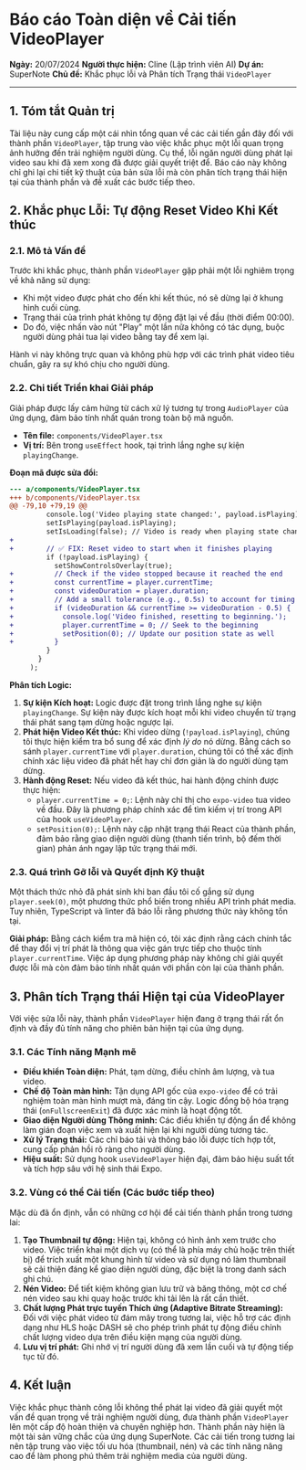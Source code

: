 # Báo cáo Toàn diện về Cải tiến VideoPlayer

**Ngày:** 20/07/2024
**Người thực hiện:** Cline (Lập trình viên AI)
**Dự án:** SuperNote
**Chủ đề:** Khắc phục lỗi và Phân tích Trạng thái `VideoPlayer`

---

## 1. Tóm tắt Quản trị

Tài liệu này cung cấp một cái nhìn tổng quan về các cải tiến gần đây đối với thành phần `VideoPlayer`, tập trung vào việc khắc phục một lỗi quan trọng ảnh hưởng đến trải nghiệm người dùng. Cụ thể, lỗi ngăn người dùng phát lại video sau khi đã xem xong đã được giải quyết triệt để. Báo cáo này không chỉ ghi lại chi tiết kỹ thuật của bản sửa lỗi mà còn phân tích trạng thái hiện tại của thành phần và đề xuất các bước tiếp theo.

## 2. Khắc phục Lỗi: Tự động Reset Video Khi Kết thúc

### 2.1. Mô tả Vấn đề

Trước khi khắc phục, thành phần `VideoPlayer` gặp phải một lỗi nghiêm trọng về khả năng sử dụng:

- Khi một video được phát cho đến khi kết thúc, nó sẽ dừng lại ở khung hình cuối cùng.
- Trạng thái của trình phát không tự động đặt lại về đầu (thời điểm 00:00).
- Do đó, việc nhấn vào nút "Play" một lần nữa không có tác dụng, buộc người dùng phải tua lại video bằng tay để xem lại.

Hành vi này không trực quan và không phù hợp với các trình phát video tiêu chuẩn, gây ra sự khó chịu cho người dùng.

### 2.2. Chi tiết Triển khai Giải pháp

Giải pháp được lấy cảm hứng từ cách xử lý tương tự trong `AudioPlayer` của ứng dụng, đảm bảo tính nhất quán trong toàn bộ mã nguồn.

- **Tên file:** `components/VideoPlayer.tsx`
- **Vị trí:** Bên trong `useEffect` hook, tại trình lắng nghe sự kiện `playingChange`.

**Đoạn mã được sửa đổi:**

```diff
--- a/components/VideoPlayer.tsx
+++ b/components/VideoPlayer.tsx
@@ -79,10 +79,19 @@
         console.log('Video playing state changed:', payload.isPlaying);
         setIsPlaying(payload.isPlaying);
         setIsLoading(false); // Video is ready when playing state changes
+
+        // ✅ FIX: Reset video to start when it finishes playing
         if (!payload.isPlaying) {
           setShowControlsOverlay(true);
+          // Check if the video stopped because it reached the end
+          const currentTime = player.currentTime;
+          const videoDuration = player.duration;
+          // Add a small tolerance (e.g., 0.5s) to account for timing inaccuracies
+          if (videoDuration && currentTime >= videoDuration - 0.5) {
+            console.log('Video finished, resetting to beginning.');
+            player.currentTime = 0; // Seek to the beginning
+            setPosition(0); // Update our position state as well
+          }
         }
       }
     );
```

**Phân tích Logic:**

1.  **Sự kiện Kích hoạt:** Logic được đặt trong trình lắng nghe sự kiện `playingChange`. Sự kiện này được kích hoạt mỗi khi video chuyển từ trạng thái phát sang tạm dừng hoặc ngược lại.
2.  **Phát hiện Video Kết thúc:** Khi video dừng (`!payload.isPlaying`), chúng tôi thực hiện kiểm tra bổ sung để xác định *lý do* nó dừng. Bằng cách so sánh `player.currentTime` với `player.duration`, chúng tôi có thể xác định chính xác liệu video đã phát hết hay chỉ đơn giản là do người dùng tạm dừng.
3.  **Hành động Reset:** Nếu video đã kết thúc, hai hành động chính được thực hiện:
    *   `player.currentTime = 0;`: Lệnh này chỉ thị cho `expo-video` tua video về đầu. Đây là phương pháp chính xác để tìm kiếm vị trí trong API của hook `useVideoPlayer`.
    *   `setPosition(0);`: Lệnh này cập nhật trạng thái React của thành phần, đảm bảo rằng giao diện người dùng (thanh tiến trình, bộ đếm thời gian) phản ánh ngay lập tức trạng thái mới.

### 2.3. Quá trình Gỡ lỗi và Quyết định Kỹ thuật

Một thách thức nhỏ đã phát sinh khi ban đầu tôi cố gắng sử dụng `player.seek(0)`, một phương thức phổ biến trong nhiều API trình phát media. Tuy nhiên, TypeScript và linter đã báo lỗi rằng phương thức này không tồn tại.

**Giải pháp:** Bằng cách kiểm tra mã hiện có, tôi xác định rằng cách chính tắc để thay đổi vị trí phát là thông qua việc gán trực tiếp cho thuộc tính `player.currentTime`. Việc áp dụng phương pháp này không chỉ giải quyết được lỗi mà còn đảm bảo tính nhất quán với phần còn lại của thành phần.

## 3. Phân tích Trạng thái Hiện tại của VideoPlayer

Với việc sửa lỗi này, thành phần `VideoPlayer` hiện đang ở trạng thái rất ổn định và đầy đủ tính năng cho phiên bản hiện tại của ứng dụng.

### 3.1. Các Tính năng Mạnh mẽ

- **Điều khiển Toàn diện:** Phát, tạm dừng, điều chỉnh âm lượng, và tua video.
- **Chế độ Toàn màn hình:** Tận dụng API gốc của `expo-video` để có trải nghiệm toàn màn hình mượt mà, đáng tin cậy. Logic đồng bộ hóa trạng thái (`onFullscreenExit`) đã được xác minh là hoạt động tốt.
- **Giao diện Người dùng Thông minh:** Các điều khiển tự động ẩn để không làm gián đoạn việc xem và xuất hiện lại khi người dùng tương tác.
- **Xử lý Trạng thái:** Các chỉ báo tải và thông báo lỗi được tích hợp tốt, cung cấp phản hồi rõ ràng cho người dùng.
- **Hiệu suất:** Sử dụng hook `useVideoPlayer` hiện đại, đảm bảo hiệu suất tốt và tích hợp sâu với hệ sinh thái Expo.

### 3.2. Vùng có thể Cải tiến (Các bước tiếp theo)

Mặc dù đã ổn định, vẫn có những cơ hội để cải tiến thành phần trong tương lai:

1.  **Tạo Thumbnail tự động:** Hiện tại, không có hình ảnh xem trước cho video. Việc triển khai một dịch vụ (có thể là phía máy chủ hoặc trên thiết bị) để trích xuất một khung hình từ video và sử dụng nó làm thumbnail sẽ cải thiện đáng kể giao diện người dùng, đặc biệt là trong danh sách ghi chú.
2.  **Nén Video:** Để tiết kiệm không gian lưu trữ và băng thông, một cơ chế nén video sau khi quay hoặc trước khi tải lên là rất cần thiết.
3.  **Chất lượng Phát trực tuyến Thích ứng (Adaptive Bitrate Streaming):** Đối với việc phát video từ đám mây trong tương lai, việc hỗ trợ các định dạng như HLS hoặc DASH sẽ cho phép trình phát tự động điều chỉnh chất lượng video dựa trên điều kiện mạng của người dùng.
4.  **Lưu vị trí phát:** Ghi nhớ vị trí người dùng đã xem lần cuối và tự động tiếp tục từ đó.

## 4. Kết luận

Việc khắc phục thành công lỗi không thể phát lại video đã giải quyết một vấn đề quan trọng về trải nghiệm người dùng, đưa thành phần `VideoPlayer` lên một cấp độ hoàn thiện và chuyên nghiệp hơn. Thành phần này hiện là một tài sản vững chắc của ứng dụng SuperNote. Các cải tiến trong tương lai nên tập trung vào việc tối ưu hóa (thumbnail, nén) và các tính năng nâng cao để làm phong phú thêm trải nghiệm media của người dùng. 